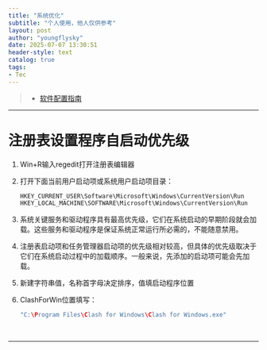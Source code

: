 ```yaml
---
title: "系统优化"
subtitle: "个人使用，他人仅供参考"
layout: post
author: "youngflysky"
date: 2025-07-07 13:30:51
header-style: text
catalog: true
tags:
- Tec
---
```


>- [软件配置指南](https://youngflysky.github.io/2022/07/11/%E8%A3%85%E6%9C%BA%E9%85%8D%E7%BD%AE%E8%AF%B4%E6%98%8E/)

---

# 注册表设置程序自启动优先级

1. Win+R输入regedit打开注册表编辑器

2. 打开下面当前用户启动项或系统用户启动项目录：

   ```cpp
   HKEY_CURRENT_USER\Software\Microsoft\Windows\CurrentVersion\Run
   HKEY_LOCAL_MACHINE\SOFTWARE\Microsoft\Windows\CurrentVersion\Run
   ```

3. 系统关键服务和驱动程序具有最高优先级，它们在系统启动的早期阶段就会加载。这些服务和驱动程序是保证系统正常运行所必需的，不能随意禁用。

4. 注册表启动项和任务管理器启动项的优先级相对较高，但具体的优先级取决于它们在系统启动过程中的加载顺序。一般来说，先添加的启动项可能会先加载。

5. 新建字符串值，名称首字母决定排序，值填启动程序位置

6. ClashForWin位置填写：

   ```cpp
   "C:\Program Files\Clash for Windows\Clash for Windows.exe"
   ```


   ​      


---

<br/>

